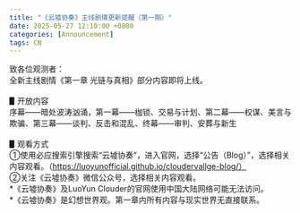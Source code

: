 ```yaml
---
title: "《云墟协奏》主线剧情更新提醒（第一期）"
date: 2025-05-27 12:10:00 +0800
categories: [Announcement]
tags: CN
---
```

致各位观测者：<br/>
全新主线剧情《第一章 光链与真相》部分内容即将上线。<br/>
<br/>
▋开放内容<br/>
序幕——暗处波涛汹涌，第一幕——枷锁、交易与计划、第二幕——权谋、美言与欺骗、第三幕——谈判、反击和混乱、终幕——审判、安葬与新生<br/>
<br/>
▋观看方式<br/>
①使用必应搜索引擎搜索“云墟协奏”，进入官网，选择“公告（Blog）”，选择相关内容观看。（https://luoyunofficial.github.io/cloudervallge-blog/）<br/>
②关注《云墟协奏》微信公众号，选择相关内容观看。<br/>
*《云墟协奏》及LuoYun Clouder的官网使用中国大陆网络可能无法访问。<br/>
*《云墟协奏》是幻想世界观。第一章内所有内容与现实世界无直接联系。<br/>
